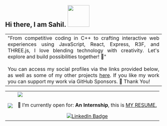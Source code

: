 ## Hi there, I am Sahil. <img src="https://camo.githubusercontent.com/b0fa06ee100360ae8811a115c133de7848891e3b/68747470733a2f2f6769746875622e6769746875626173736574732e636f6d2f696d616765732f6d6f6e612d776869737065722e676966" width="70" height="70" />

<div align="center">
<table width="100px">
    <tbody>
        <tr align="justify">
		<td>
		"From competitive coding in C++ to crafting interactive web experiences using JavaScript, React, Express, R3F, and THREE.js, I love blending technology with creativity. Let's explore and build possibilities together! 🚀"
		<br>
		<br>
		You can access my social profiles via the links provided below, as well as some of my other projects <a href="https://sk027.vercel.app/">here</a>. If you like my work you can support my work via GitHub Sponsors. 💜 Thank You! 
		<br>
		</td>
	 </tr>
    </tbody>
</table>


 <table width="100px">
    <tbody>
        <tr align="justify">
		<td>
			<br>
			<img src ="https://github-readme-stats.vercel.app/api/top-langs/?username=SahilK-027&theme=tokyonight&layout=compact" />
			<br>
			<br>
		</td>
		<td>
<img src="https://readme-typing-svg.herokuapp.com?lines=Computer+Science+Engineering+Student;Exploring+and+Learning+New+Technologies&center=true&width=500&height=50">
		<p align="center">
			🤔 I’m currently open for: <b>An Internship</b>, this is <a href="https://github.com/SahilK-027/Sahilk-027/files/12207320/Resume-Current.pdf" target="_blank">MY RESUME.</a>
   </p>
			
<div id="badges" align="center">
  <a href="https://www.linkedin.com/in/sahil-kandhare-661b99226/"><img src="https://img.shields.io/badge/LinkedIn-blue?style=for-the-badge&logo=linkedin&logoColor=white" alt="LinkedIn Badge"/></a>
</div>
		</td>
	 </tr>
    </tbody>
</table>


<!-- ![Wakatime stats](https://github-readme-stats.vercel.app/api/wakatime?username=SK027) -->
	
<!-- <img src="https://github.com/hhpr98/hhpr98/blob/main/gif/barloading.gif"> -->
	


<!--![GitHub Stats](https://github-readme-stats.vercel.app/api?username=sahilk-027&theme=tokyonight&show_icons=true)-->




</div>
